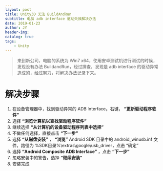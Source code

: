 ```yaml
---
layout: post
title: Unity3D 无法 BuildAndRun
subtitle: 电脑 adb interface 驱动失效解决办法
date: 2019-01-23
author: JY
header-img: 
catalog: true
tags: 
    - Unity
---
```


> 来到新公司，电脑的系统为 Win7 x64，使用安卓测试机进行测试的时候，发现没有办法 BuildandRun，经过排查，发现是 adb interface 的驱动异常造成的，经过努力，将解决办法记录下来。



# 解决步骤

1. 在设备管理器中，找到驱动异常的 ADB Interface，右键， __“更新驱动程序软件”__
2. 选择 __“浏览计算机以查找驱动程序软件”__
3. 继续选择 __“从计算机的设备驱动程序列表中选择”__
4. 不做任何选择，直接点击 __“下一步”__
5. 选择 __“从磁盘安装”__ ， __“浏览”__ Android SDK 目录中的 android_winusb.inf 文件，路径为 %SDK目录%\extras\google\usb_driver，点击 “确定”
6. 选择 __“Android Composite ADB Interface”__ ，点击 __“下一步”__
7. 忽略安装中的警告，选择 __“继续安装”__
8. 安装完成